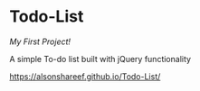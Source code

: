 # Todo-List 
*My First Project!*

A simple To-do list built with jQuery functionality

https://alsonshareef.github.io/Todo-List/
